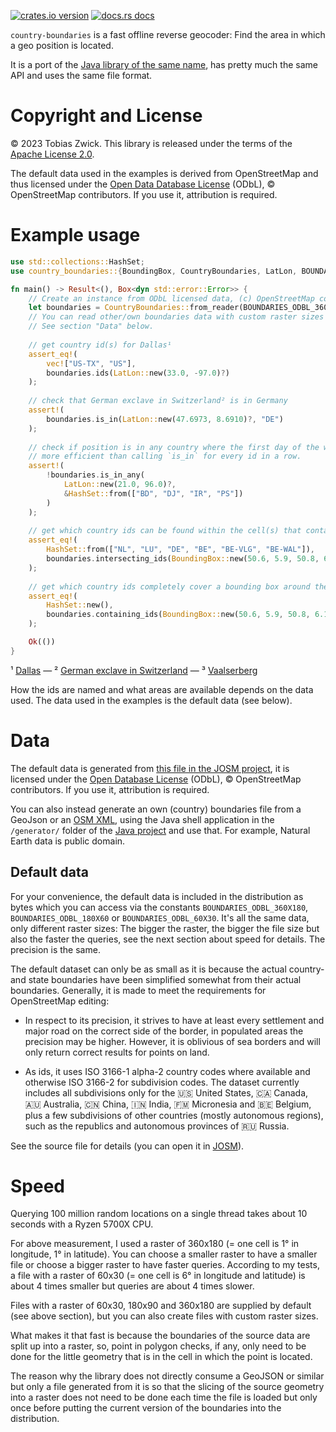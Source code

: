 [![crates.io version](https://img.shields.io/crates/v/country-boundaries.svg)](https://crates.io/crates/country-boundaries)
[![docs.rs docs](https://docs.rs/country-boundaries/badge.svg)](https://docs.rs/country-boundaries)

`country-boundaries` is a fast offline reverse geocoder:
Find the area in which a geo position is located.

It is a port of the [Java library of the same name](https://github.com/westnordost/countryboundaries/),
has pretty much the same API and uses the same file format.

# Copyright and License

© 2023 Tobias Zwick. This library is released under the terms of the [Apache License 2.0](https://www.apache.org/licenses/LICENSE-2.0).

The default data used in the examples is derived from OpenStreetMap and thus licensed under the 
[Open Data Database License](https://opendatacommons.org/licenses/odbl/) (ODbL), © OpenStreetMap contributors.
If you use it, attribution is required.

# Example usage

```rust
use std::collections::HashSet;
use country_boundaries::{BoundingBox, CountryBoundaries, LatLon, BOUNDARIES_ODBL_360X180};

fn main() -> Result<(), Box<dyn std::error::Error>> {
    // Create an instance from ODbL licensed data, (c) OpenStreetMap contributors. Treat the value as a singleton.
    let boundaries = CountryBoundaries::from_reader(BOUNDARIES_ODBL_360X180)?;
    // You can read other/own boundaries data with custom raster sizes from other sources also from file. 
    // See section "Data" below.
    
    // get country id(s) for Dallas¹
    assert_eq!(
        vec!["US-TX", "US"],
        boundaries.ids(LatLon::new(33.0, -97.0)?)
    );
    
    // check that German exclave in Switzerland² is in Germany
    assert!(
        boundaries.is_in(LatLon::new(47.6973, 8.6910)?, "DE")
    );
    
    // check if position is in any country where the first day of the workweek is Saturday. It is
    // more efficient than calling `is_in` for every id in a row.
    assert!(
        !boundaries.is_in_any(
            LatLon::new(21.0, 96.0)?,
            &HashSet::from(["BD", "DJ", "IR", "PS"])
        )
    );
    
    // get which country ids can be found within the cell(s) that contain a bounding box around the Vaalserberg³
    assert_eq!(
        HashSet::from(["NL", "LU", "DE", "BE", "BE-VLG", "BE-WAL"]),
        boundaries.intersecting_ids(BoundingBox::new(50.6, 5.9, 50.8, 6.1)?)
    );
    
    // get which country ids completely cover a bounding box around the Vaalserberg³
    assert_eq!(
        HashSet::new(),
        boundaries.containing_ids(BoundingBox::new(50.6, 5.9, 50.8, 6.1)?)
    );

    Ok(())
}
```

¹ [Dallas](https://www.openstreetmap.org?mlat=32.7816&mlon=-96.7954) —
² [German exclave in Switzerland](https://www.openstreetmap.org?mlat=47.6973&mlon=8.6803) —
³ [Vaalserberg](https://www.openstreetmap.org/?mlat=50.754722&mlon=6.020833)

How the ids are named and what areas are available depends on the data used. The data used in
the examples is the default data (see below).

# Data

The default data is generated from 
[this file in the JOSM project](https://josm.openstreetmap.de/export/HEAD/josm/trunk/resources/data/boundaries.osm),
it is licensed under the [Open Database License](https://opendatacommons.org/licenses/odbl/) (ODbL),
© OpenStreetMap contributors. If you use it, attribution is required.

You can also instead generate an own (country) boundaries file from a GeoJson or an
[OSM XML](https://wiki.openstreetmap.org/wiki/OSM_XML), using the Java shell application in the
`/generator/` folder of the [Java project](https://github.com/westnordost/countryboundaries) and use that. For example, 
Natural Earth data is public domain.

## Default data
For your convenience, the default data is included in the distribution as bytes which you can access via the constants
`BOUNDARIES_ODBL_360X180`, `BOUNDARIES_ODBL_180X60` or `BOUNDARIES_ODBL_60X30`. It's all the same data, only different 
raster sizes: The bigger the raster, the bigger the file size but also the faster the queries, see the next section 
about speed for details. The precision is the same.

The default dataset can only be as small as it is because the actual country- and state boundaries have
been simplified somewhat from their actual boundaries. Generally, it is made to meet the requirements for OpenStreetMap 
editing:

- In respect to its precision, it strives to have at least every settlement and major road on
  the correct side of the border, in populated areas the precision may be higher. However, it is
  oblivious of sea borders and will only return correct results for points on land.

- As ids, it uses ISO 3166-1 alpha-2 country codes where available and otherwise ISO 3166-2 for
  subdivision codes. The dataset currently includes all subdivisions only for the
   🇺🇸 United States, 🇨🇦 Canada, 🇦🇺 Australia, 🇨🇳 China, 🇮🇳 India, 🇫🇲 Micronesia and 🇧🇪 Belgium, plus
  a few subdivisions of other countries (mostly autonomous regions), such as the republics and autonomous 
  provinces of 🇷🇺 Russia.

See the source file for details (you can open it in [JOSM](https://josm.openstreetmap.de/)).

# Speed

Querying 100 million random locations on a single thread takes about 10 seconds with a Ryzen 5700X CPU. 

For above measurement, I used a raster of 360x180 (= one cell is 1° in longitude, 1° in latitude). You can choose a smaller 
raster to have a smaller file or choose a bigger raster to have faster queries. According to my tests, a file with a 
raster of 60x30 (= one cell is 6° in longitude and latitude) is about 4 times smaller but queries are about 4 times 
slower.

Files with a raster of 60x30, 180x90 and 360x180 are supplied by default (see above section), but you can also create
files with custom raster sizes.

What makes it that fast is because the boundaries of the source data are split up into a raster, so, point in polygon
checks, if any, only need to be done for the little geometry that is in the cell in which the point is located.

The reason why the library does not directly consume a GeoJSON or similar but only a file generated from it is so that 
the slicing of the source geometry into a raster does not need to be done each time the file is loaded but only once 
before putting the current version of the boundaries into the distribution.